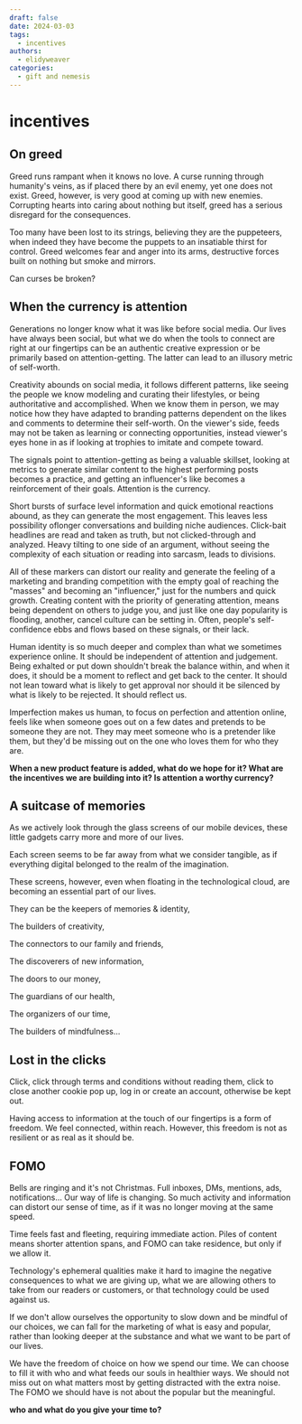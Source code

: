```yaml
---
draft: false
date: 2024-03-03 
tags:
  - incentives
authors:
  - elidyweaver
categories:
  - gift and nemesis
---
```


# incentives
<!-- excerpt ends before this -->

## On greed

Greed runs rampant when it knows no love. A curse running through humanity's veins, as if placed there by an evil enemy, yet one does not exist. Greed, however, is very good at coming up with new enemies. Corrupting hearts into caring about nothing but itself, greed has a serious disregard for the consequences.

Too many have been lost to its strings, believing they are the puppeteers, when indeed they have become the puppets to an insatiable thirst for control. Greed welcomes fear and anger into its arms, destructive forces built on nothing but smoke and mirrors.

Can curses be broken?

## When the currency is attention

Generations no longer know what it was like before social media. Our lives have always been social, but what we do when the tools to connect are right at our fingertips can be an authentic creative expression or be primarily based on attention-getting. The latter can lead to an illusory metric of self-worth.

Creativity abounds on social media, it follows different patterns, like seeing the people we know modeling and curating their lifestyles, or being authoritative and accomplished. When we know them in person, we may notice how they have adapted to branding patterns dependent on the likes and comments to determine their self-worth. On the viewer's side, feeds may not be taken as learning or connecting opportunities, instead viewer's eyes hone in as if looking at trophies to imitate and compete toward.

The signals point to attention-getting as being a valuable skillset, looking at metrics to generate similar content to the highest performing posts becomes a practice, and getting an influencer's like becomes a reinforcement of their goals. Attention is the currency.

Short bursts of surface level information and quick emotional reactions abound, as they can generate the most engagement. This leaves less possibility oflonger conversations and building niche audiences. Click-bait headlines are read and taken as truth, but not clicked-through and analyzed. Heavy tilting to one side of an argument, without seeing the complexity of each situation or reading into sarcasm, leads to divisions.

All of these markers can distort our reality and generate the feeling of a marketing and branding competition with the empty goal of reaching the "masses" and becoming an "influencer," just for the numbers and quick growth. Creating content with the priority of generating attention, means being dependent on others to judge you, and just like one day popularity is flooding, another, cancel culture can be setting in. Often, people's self-confidence ebbs and flows based on these signals, or their lack.

Human identity is so much deeper and complex than what we sometimes experience online. It should be independent of attention and judgement. Being exhalted or put down shouldn't break the balance within, and when it does, it should be a moment to reflect and get back to the center. It should not lean toward what is likely to get approval nor should it be silenced by what is likely to be rejected. It should reflect us.

Imperfection makes us human, to focus on perfection and attention online, feels like when someone goes out on a few dates and pretends to be someone they are not. They may meet someone who is a pretender like them, but they'd be missing out on the one who loves them for who they are.

**When a new product feature is added, what do we hope for it? What are the incentives we are building into it? Is attention a worthy currency?** 

## A suitcase of memories

As we actively look through the glass screens of our mobile devices, these little gadgets carry more and more of our lives.

Each screen seems to be far away from what we consider tangible, as if everything digital belonged to the realm of the imagination.

These screens, however, even when floating in the technological cloud, are becoming an essential part of our lives.

They can be the keepers of memories & identity,

The builders of creativity,

The connectors to our family and friends,

The discoverers of new information,

The doors to our money,

The guardians of our health,

The organizers of our time,

The builders of mindfulness...

## Lost in the clicks

Click, click through terms and conditions without reading them, click to close another cookie pop up, log in or create an account, otherwise be kept out.

Having access to information at the touch of our fingertips is a form of freedom. We feel connected, within reach. However, this freedom is not as resilient or as real as it should be.

## FOMO

Bells are ringing and it's not Christmas. Full inboxes, DMs, mentions, ads, notifications... Our way of life is changing. So much activity and information can distort our sense of time, as if it was no longer moving at the same speed.

Time feels fast and fleeting, requiring immediate action. Piles of content means shorter attention spans, and FOMO can take residence, but only if we allow it.

Technology's ephemeral qualities make it hard to imagine the negative consequences to what we are giving up, what we are allowing others to take from our readers or customers, or that technology could be used against us.

If we don't allow ourselves the opportunity to slow down and be mindful of our choices, we can fall for the marketing of what is easy and popular, rather than looking deeper at the substance and what we want to be part of our lives.

We have the freedom of choice on how we spend our time. We can choose to fill it with who and what feeds our souls in healthier ways. We should not miss out on what matters most by getting distracted with the extra noise. The FOMO we should have is not about the popular but the meaningful. 

**who and what do you give your time to?**
